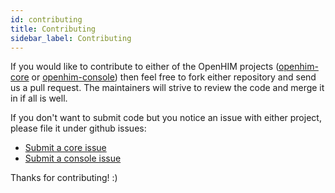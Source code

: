 ```yaml
---
id: contributing
title: Contributing
sidebar_label: Contributing
---
```


If you would like to contribute to either of the OpenHIM projects ([openhim-core](https://github.com/jembi/openhim-core-js) or [openhim-console](https://github.com/jembi/openhim-console)) then feel free to fork either repository and send us a pull request. The maintainers will strive to review the code and merge it in if all is well.

If you don't want to submit code but you notice an issue with either project, please file it under github issues:

- [Submit a core issue](https://github.com/jembi/openhim-core-js/issues/new)
- [Submit a console issue](https://github.com/jembi/openhim-console/issues/new)

Thanks for contributing! :)
